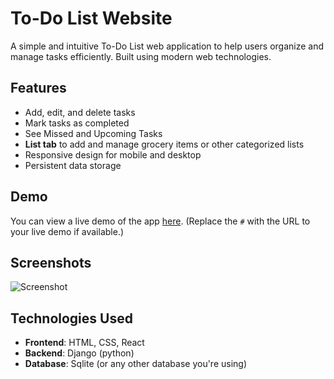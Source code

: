 # To-Do List Website

A simple and intuitive To-Do List web application to help users organize and manage tasks efficiently. Built using modern web technologies.

## Features

- Add, edit, and delete tasks
- Mark tasks as completed
- See Missed and Upcoming Tasks
- **List tab** to add and manage grocery items or other categorized lists
- Responsive design for mobile and desktop
- Persistent data storage
  

## Demo

You can view a live demo of the app [here](#). (Replace the `#` with the URL to your live demo if available.)

## Screenshots

![Screenshot](path/to/screenshot.png)

## Technologies Used

- **Frontend**: HTML, CSS, React
- **Backend**: Django (python)
- **Database**: Sqlite (or any other database you're using)

  
